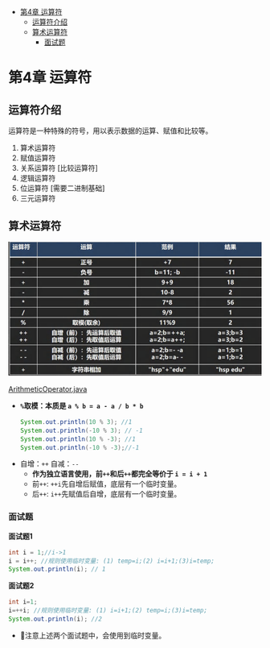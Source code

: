 - [第4章 运算符](#第4章-运算符)
  - [运算符介绍](#运算符介绍)
  - [算术运算符](#算术运算符)
    - [面试题](#面试题)

# 第4章 运算符
## 运算符介绍
运算符是一种特殊的符号，用以表示数据的运算、赋值和比较等。 
1) 算术运算符
2) 赋值运算符
3) 关系运算符 [比较运算符] 
4) 逻辑运算符
5) 位运算符 [需要二进制基础] 
6) 三元运算符

## 算术运算符

<img src="/notes/img-ch4/ArithmeticOperator.png">

[ArithmeticOperator.java](/code/chapter04/src/ArithmeticOperator.java)
* **`%`取模：本质是 `a % b = a - a / b * b`**
    ```java
    System.out.println(10 % 3); //1
    System.out.println(-10 % 3); // -1 
    System.out.println(10 % -3); //1 
    System.out.println(-10 % -3);//-1
    ```
* 自增：`++` 自减：`--`
  * **作为独立语言使用，前`++`和后`++`都完全等价于 `i = i + 1`**
  * 前`++`: `++i`先自增后赋值，底层有一个临时变量。
  * 后`++`: `i++`先赋值后自增，底层有一个临时变量。

### 面试题
**面试题1**
```java
int i = 1;//i->1
i = i++; //规则使用临时变量: (1) temp=i;(2) i=i+1;(3)i=temp;
System.out.println(i); // 1
```

**面试题2**
```java
int i=1;
i=++i; //规则使用临时变量: (1) i=i+1;(2) temp=i;(3)i=temp;
System.out.println(i); //2
```

* 🚩注意上述两个面试题中，会使用到临时变量。